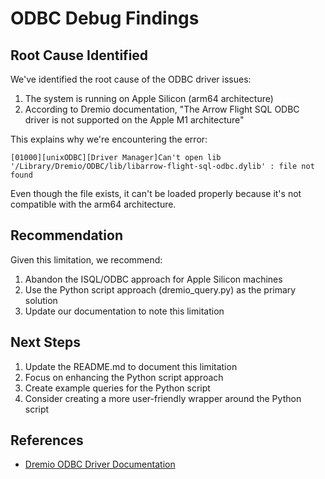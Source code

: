 # ODBC Debug Findings

## Root Cause Identified

We've identified the root cause of the ODBC driver issues:

1. The system is running on Apple Silicon (arm64 architecture)
2. According to Dremio documentation, "The Arrow Flight SQL ODBC driver is not supported on the Apple M1 architecture"

This explains why we're encountering the error:
```
[01000][unixODBC][Driver Manager]Can't open lib '/Library/Dremio/ODBC/lib/libarrow-flight-sql-odbc.dylib' : file not found
```

Even though the file exists, it can't be loaded properly because it's not compatible with the arm64 architecture.

## Recommendation

Given this limitation, we recommend:

1. Abandon the ISQL/ODBC approach for Apple Silicon machines
2. Use the Python script approach (dremio_query.py) as the primary solution
3. Update our documentation to note this limitation

## Next Steps

1. Update the README.md to document this limitation
2. Focus on enhancing the Python script approach
3. Create example queries for the Python script
4. Consider creating a more user-friendly wrapper around the Python script

## References

- [Dremio ODBC Driver Documentation](https://docs.dremio.com/software/drivers/odbc-driver/)
